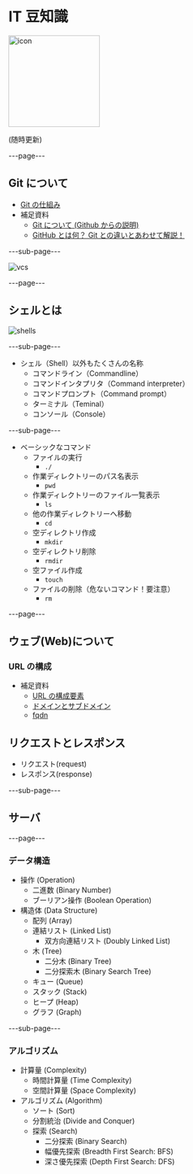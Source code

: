 # IT 豆知識

<img src="/images/icon-transparent.png" alt="icon" width="180"/>

(随時更新)

---page---

## Git について

- [Git の仕組み](https://tetoblog.org/2021/06/git-how/)
- 補足資料
  - [Git について (Github からの説明)](https://docs.github.com/ja/get-started/using-git/about-git)
  - [GitHub とは何？ Git との違いとあわせて解説！](https://it-kyujin.jp/article/detail/150/)

---sub-page---

![vcs](/images/trivia/vcs.png)

---page---

## シェルとは

![shells](/images/trivia/shells.png)

---sub-page---

- シェル（Shell）以外もたくさんの名称
  - コマンドライン（Commandline）
  - コマンドインタプリタ（Command interpreter）
  - コマンドプロンプト（Command prompt）
  - ターミナル（Teminal）
  - コンソール（Console）

---sub-page---

- ベーシックなコマンド
  - ファイルの実行
    - `./`
  - 作業ディレクトリーのパス名表示
    - `pwd`
  - 作業ディレクトリーのファイル一覧表示
    - `ls`
  - 他の作業ディレクトリーへ移動
    - `cd`
  - 空ディレクトリ作成
    - `mkdir`
  - 空ディレクトリ削除
    - `rmdir`
  - 空ファイル作成
    - `touch`
  - ファイルの削除（危ないコマンド！要注意）
    - `rm`

---page---

## ウェブ(Web)について

### URL の構成

- 補足資料
  - [URL の構成要素](https://www.ibm.com/docs/ja/cics-ts/5.4?topic=concepts-components-url)
  - [ドメインとサブドメイン](https://blog.hubspot.jp/marketing/parts-url)
  - [fqdn](https://www.nic.ad.jp./ja/basics/terms/fqdn.html)

## リクエストとレスポンス

- リクエスト(request)
- レスポンス(response)

---sub-page---

## サーバ

---page---

### データ構造

- 操作 (Operation)
  - 二進数 (Binary Number)
  - ブーリアン操作 (Boolean Operation)
- 構造体 (Data Structure)
  - 配列 (Array)
  - 連結リスト (Linked List)
    - 双方向連結リスト (Doubly Linked List)
  - 木 (Tree)
    - 二分木 (Binary Tree)
    - 二分探索木 (Binary Search Tree)
  - キュー (Queue)
  - スタック (Stack)
  - ヒープ (Heap)
  - グラフ (Graph)

---sub-page---

### アルゴリズム

- 計算量 (Complexity)
  - 時間計算量 (Time Complexity)
  - 空間計算量 (Space Complexity)
- アルゴリズム (Algorithm)
  - ソート (Sort)
  - 分割統治 (Divide and Conquer)
  - 探索 (Search)
    - 二分探索 (Binary Search)
    - 幅優先探索 (Breadth First Search: BFS)
    - 深さ優先探索 (Depth First Search: DFS)

